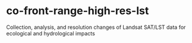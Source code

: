 # co-front-range-high-res-lst
Collection, analysis, and resolution changes of Landsat SAT/LST data for ecological and hydrological impacts
